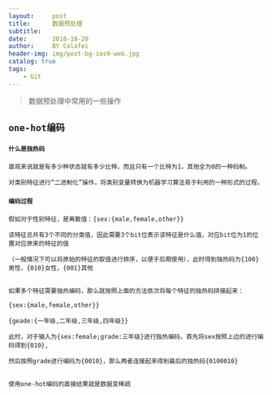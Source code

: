 ```yaml
---
layout:     post
title:      数据预处理
subtitle:   
date:       2018-10-20
author:     BY Colafei
header-img: img/post-bg-ios9-web.jpg
catalog: true
tags:
    - Git
---
```


>数据预处理中常用的一些操作

## ``` one-hot编码 ```

#### ``` 什么是独热码 ```

	直观来说就是有多少种状态就有多少比特，而且只有一个比特为1，其他全为0的一种码制。
	
	对类别特征进行“二进制化”操作，将类别变量转换为机器学习算法易于利用的一种形式的过程。
	
#### ``` 编码过程 ```

	假如对于性别特征，是离散值：{sex:{male,female,other}}
	
	该特征总共有3个不同的分类值，因此需要3个bit位表示该特征是什么值，对应bit位为1的位置对应原来的特征的值
	
	（一般情况下可以将原始的特征的取值进行排序，以便于后期使用），此时得到独热码为{100}男性，{010}女性，{001}其他
	
	
	如果多个特征需要独热编码，那么就按照上面的方法依次将每个特征的独热码拼接起来：
	
	{sex:{male,female,other}}
	
	{geade:{一年级,二年级,三年级,四年级}}
	
	此时，对于输入为{sex:female;grade:三年级}进行独热编码，首先将sex按照上边的进行编码得到{010},
	
	然后按照grade进行编码为{0010}，那么两者连接起来得到最后的独热码{0100010}
	
	
	使用one-hot编码的直接结果就是数据变稀疏
	

